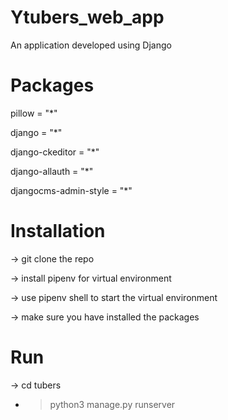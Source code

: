 # Ytubers_web_app
An application developed using Django

# Packages
pillow = "*"

django = "*"

django-ckeditor = "*"

django-allauth = "*"

djangocms-admin-style = "*"

# Installation
-> git clone the repo

-> install pipenv for virtual environment

-> use pipenv shell to start the virtual environment

-> make sure you have installed the packages

# Run
-> cd tubers

- >python3 manage.py runserver
